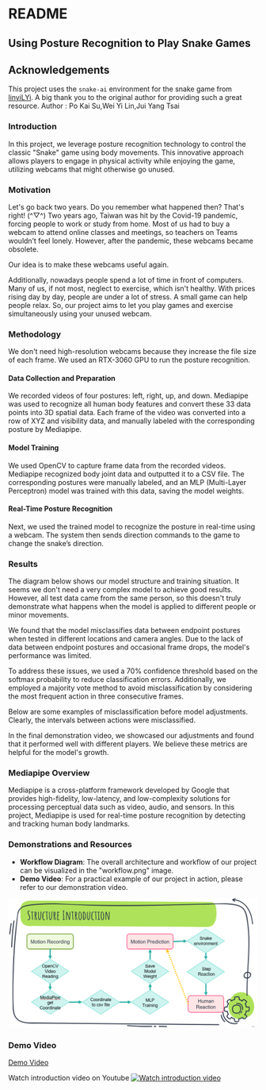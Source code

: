 # README

## Using Posture Recognition to Play Snake Games

## Acknowledgements
This project uses the `snake-ai` environment for the snake game from [linyiLYi](https://github.com/linyiLYi/snake-ai). A big thank you to the original author for providing such a great resource.
Author : Po Kai Su,Wei Yi Lin,Jui Yang Tsai

### Introduction
In this project, we leverage posture recognition technology to control the classic "Snake" game using body movements. This innovative approach allows players to engage in physical activity while enjoying the game, utilizing webcams that might otherwise go unused.

### Motivation
Let's go back two years. Do you remember what happened then? That's right! (^▽^) Two years ago, Taiwan was hit by the Covid-19 pandemic, forcing people to work or study from home. Most of us had to buy a webcam to attend online classes and meetings, so teachers on Teams wouldn’t feel lonely. However, after the pandemic, these webcams became obsolete. 

Our idea is to make these webcams useful again. 

Additionally, nowadays people spend a lot of time in front of computers. Many of us, if not most, neglect to exercise, which isn't healthy. With prices rising day by day, people are under a lot of stress. A small game can help people relax. So, our project aims to let you play games and exercise simultaneously using your unused webcam.

### Methodology
We don't need high-resolution webcams because they increase the file size of each frame. We used an RTX-3060 GPU to run the posture recognition.

#### Data Collection and Preparation
We recorded videos of four postures: left, right, up, and down. Mediapipe was used to recognize all human body features and convert these 33 data points into 3D spatial data. Each frame of the video was converted into a row of XYZ and visibility data, and manually labeled with the corresponding posture by Mediapipe.

#### Model Training
We used OpenCV to capture frame data from the recorded videos. Mediapipe recognized body joint data and outputted it to a CSV file. The corresponding postures were manually labeled, and an MLP (Multi-Layer Perceptron) model was trained with this data, saving the model weights.

#### Real-Time Posture Recognition
Next, we used the trained model to recognize the posture in real-time using a webcam. The system then sends direction commands to the game to change the snake’s direction.

### Results
The diagram below shows our model structure and training situation. It seems we don't need a very complex model to achieve good results. However, all test data came from the same person, so this doesn't truly demonstrate what happens when the model is applied to different people or minor movements.

We found that the model misclassifies data between endpoint postures when tested in different locations and camera angles. Due to the lack of data between endpoint postures and occasional frame drops, the model's performance was limited.

To address these issues, we used a 70% confidence threshold based on the softmax probability to reduce classification errors. Additionally, we employed a majority vote method to avoid misclassification by considering the most frequent action in three consecutive frames.

Below are some examples of misclassification before model adjustments. Clearly, the intervals between actions were misclassified.

In the final demonstration video, we showcased our adjustments and found that it performed well with different players. We believe these metrics are helpful for the model's growth.

### Mediapipe Overview
Mediapipe is a cross-platform framework developed by Google that provides high-fidelity, low-latency, and low-complexity solutions for processing perceptual data such as video, audio, and sensors. In this project, Mediapipe is used for real-time posture recognition by detecting and tracking human body landmarks.

### Demonstrations and Resources
- **Workflow Diagram**: The overall architecture and workflow of our project can be visualized in the "workflow.png" image.
- **Demo Video**: For a practical example of our project in action, please refer to our demonstration video.

![Workflow](workflow.png)

### Demo Video

[Demo Video](demo.mp4)

Watch introduction video on Youtube
[![Watch introduction video](https://img.youtube.com/vi/tzlR8dmS088/maxresdefault.jpg)](https://youtu.be/tzlR8dmS088?si=AYr2ypYCvU9c_TM9)

